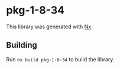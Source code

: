 # pkg-1-8-34

This library was generated with [Nx](https://nx.dev).

## Building

Run `nx build pkg-1-8-34` to build the library.
